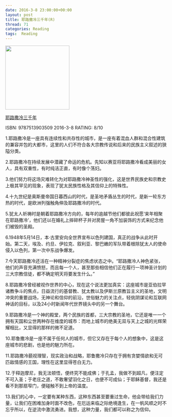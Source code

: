 ```yaml
---
date: 2016-3-8 23:00:00+00:00
layout: post
title: 耶路撒冷三千年(R)
thread: 71
categories: Reading
tags:  Reading
---
```


<img src="http://ec4.images-amazon.com/images/I/71DBIJmsAaL.jpg" width="200" />

[耶路撒冷三千年](http://amzn.to/1QMJejh)

ISBN: 9787513903509  2016-3-8 RATING: 8/10

1.耶路撒冷是一座具有连续性和共存性的城市，是一座有着混血人群和混合性建筑的兼容并包的大都市，这里的人们不符合各大宗教传说和后来的民族主义叙述的狭隘分类。

2.耶路撒冷在持续发展中潜藏了命运的危机。先知以赛亚将耶路撒冷看成美丽的女人，具有双重性，有时纯洁正直，有时像个荡妇。

3.他们努力将这场灾难转化为对耶路撒冷神圣性的强化，这是世界民族史和宗教史上极其罕见的现象，表现了犹太民族性格及其信仰上的特殊性。

4.十九世纪是奥斯曼帝国日暮西山的时代，是圣地矛盾丛生的时代，是新一轮东方热的时代，是欧洲列强触角伸及耶路撒冷的时代。

5.犹太人祈祷时是朝着耶路撒冷方向的，每年的逾越节他们都彼此祝愿‘来年相聚在耶路撒冷’，他们还以在婚礼上摔碎杯子并对房屋一角不加装饰的方式来纪念他们被毁的圣殿。

6.1948年5月14日，本·古里安向全世界宣布以色列建国，真正的战争从此时开始。第二天，埃及、约旦、伊拉克、叙利亚、黎巴嫩的军队带着根除犹太人的使命侵入以色列，第一次中东战争爆发。

7.今天耶路撒冷还活在一种精神分裂症的焦虑状态之中。“耶路撒冷人神色紧张，他们的声音充满愤怒，而且每一个人，甚至那些相信他们正在履行一项神圣计划的三大宗教信徒，都不确定明天将要发生什么。”

8.耶路撒冷曾经被视作世界的中心，现在这个说法更加真实：这座城市是亚伯拉罕诸教争斗的焦点，日益流行的基督教、犹太教以及伊斯兰原教旨主义的圣地，文明冲突的重要战场，无神论和信仰的前沿，世俗魅力的关注点，轻佻阴谋论和互联网神话的目标，以及24小时新闻年代世界镜头中的另一个舞台。

9.耶路撒冷是一个神的殿堂，两个民族的首都，三大宗教的圣地，它还是唯一一个拥有天国和尘世两种存在维度的城市：而地上城市的绝美无双与天上之城的光辉荣耀相比，又显得的那样的微不足道。

10.耶鲁撒冷是一座不属于任何人的城市，但它又存在于每个人的想象中，这是这座城市的悲剧，也是他的魅力所在。

11.耶路撒冷藐视理智，现实政治和战略，耶鲁撒冷只存在于拥有贪婪情欲和无可匹敌情感的王国，理性在这里显得苍白无力。

12.于释迦摩尼，我无法顿悟，便终究不能成佛；于孔孟，我做不到超凡，便注定不可入圣；于老庄之道，不敢奢望羽化之日，也便不可成仙；于耶稣基督，我还是看不到那扇窄门，便碰触不到上帝的温度。

13.我们的心中，一定要有某种东西，这种东西甚至要重过生命，他会带给我们力量，让我们在困难加身时面不改色，在厄运来临之际绝境逢生，在一帆风顺之时不忘乎所以，在逆流中激流勇进。我想，这种力量，我们都可以称之为信仰。

